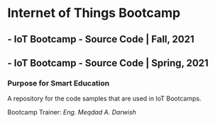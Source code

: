 # Internet of Things Bootcamp

## - IoT Bootcamp - Source Code | Fall, 2021

## - IoT Bootcamp - Source Code | Spring, 2021

### Purpose for Smart Education

A repository for the code samples that are used in IoT Bootcamps.

Bootcamp Trainer:
*Eng. Meqdad A. Darwish*
